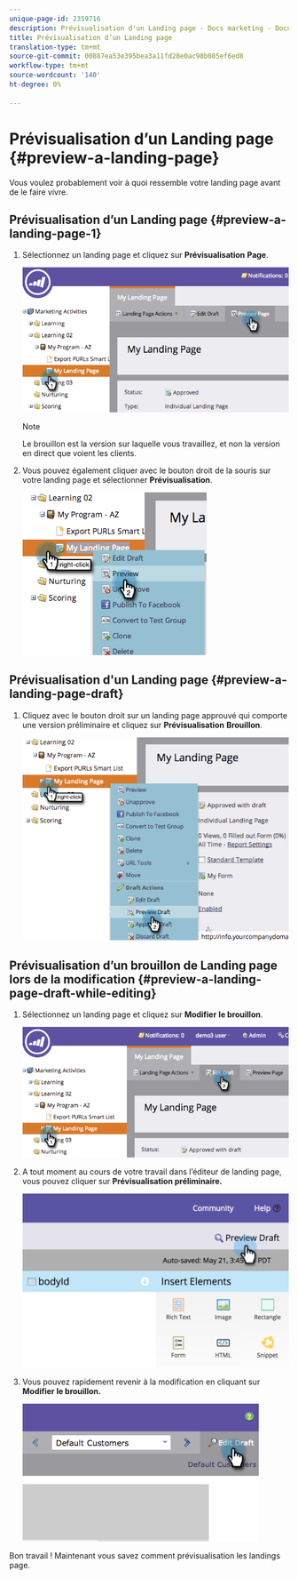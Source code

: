 ```yaml
---
unique-page-id: 2359716
description: Prévisualisation d'un Landing page - Docs marketing - Documentation du produit
title: Prévisualisation d’un Landing page
translation-type: tm+mt
source-git-commit: 00887ea53e395bea3a11fd28e0ac98b085ef6ed8
workflow-type: tm+mt
source-wordcount: '140'
ht-degree: 0%

---
```



# Prévisualisation d’un Landing page {#preview-a-landing-page}

Vous voulez probablement voir à quoi ressemble votre landing page avant de le faire vivre.

## Prévisualisation d’un Landing page {#preview-a-landing-page-1}

1. Sélectionnez un landing page et cliquez sur **Prévisualisation** **Page**.

   ![](assets/image2014-9-16-16-3a21-3a10.png)

   >[!NOTE]
   >
   >Le brouillon est la version sur laquelle vous travaillez, et non la version en direct que voient les clients.

1. Vous pouvez également cliquer avec le bouton droit de la souris sur votre landing page et sélectionner **Prévisualisation**.

   ![](assets/image2014-9-17-10-3a9-3a49.png)

## Prévisualisation d&#39;un Landing page {#preview-a-landing-page-draft}

1. Cliquez avec le bouton droit sur un landing page approuvé qui comporte une version préliminaire et cliquez sur **Prévisualisation** **Brouillon**.

   ![](assets/image2014-9-17-10-3a9-3a56.png)

## Prévisualisation d’un brouillon de Landing page lors de la modification {#preview-a-landing-page-draft-while-editing}

1. Sélectionnez un landing page et cliquez sur **Modifier** **le brouillon**.

   ![](assets/image2014-9-17-10-3a10-3a4.png)

1. A tout moment au cours de votre travail dans l’éditeur de landing page, vous pouvez cliquer sur **Prévisualisation préliminaire.**

   ![](assets/image2015-5-21-15-3a48-3a59.png)

1. Vous pouvez rapidement revenir à la modification en cliquant sur **Modifier le brouillon.**

   ![](assets/image2014-9-17-10-3a10-3a20.png)

Bon travail ! Maintenant vous savez comment prévisualisation les landings page.
